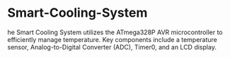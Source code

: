 # Smart-Cooling-System
he Smart Cooling System utilizes the ATmega328P AVR microcontroller to efficiently manage temperature. Key components include a temperature sensor, Analog-to-Digital Converter (ADC), Timer0, and an LCD display. 
